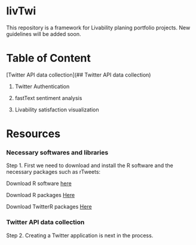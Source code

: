 # livTwi
This repository is a framework for Livability planing portfolio projects. New guidelines will be added soon.

# Table of Content
[Twitter API data collection](## Twitter API data collection)

1. Twitter Authentication

2. fastText sentiment analysis

3. Livability satisfaction visualization

# Resources


### Necessary softwares and libraries

Step 1. First we need to download and install the R software and the necessary packages such as rTweets:

Download R software [here](https://cran.r-project.org/bin/macosx/)

Download R packages [Here](https://cran.r-project.org/web/packages/nat/vignettes/Installation.html)

Download TwitterR packages [Here]( )

### Twitter API data collection

Step 2. Creating a Twitter application is next in the process.

